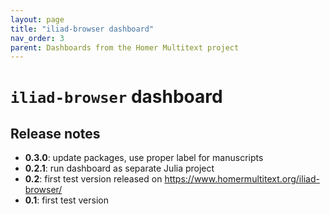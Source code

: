```yaml
---
layout: page
title: "iliad-browser dashboard"
nav_order: 3
parent: Dashboards from the Homer Multitext project
---
```


# `iliad-browser` dashboard


## Release notes


- **0.3.0**: update packages, use proper label for manuscripts
- **0.2.1**: run dashboard as separate Julia project
- **0.2**: first test version released on https://www.homermultitext.org/iliad-browser/
- **0.1**: first test version 
